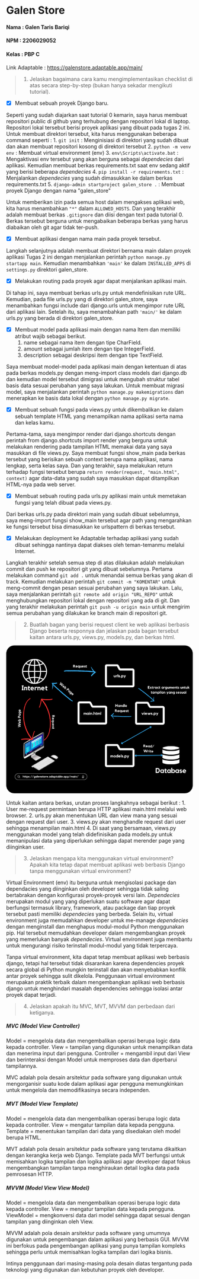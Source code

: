# Galen Store

#### Nama : Galen Taris Bariqi
#### NPM : 2206029052
#### Kelas : PBP C

Link Adaptable : https://galenstore.adaptable.app/main/


> 1. Jelaskan bagaimana cara kamu mengimplementasikan checklist di atas secara step-by-step (bukan hanya sekadar mengikuti tutorial).

- [x] Membuat sebuah proyek Django baru.

Seperti yang sudah diajarkan saat tutorial 0 kemarin, saya harus membuat repositori public di github yang terhubung dengan repositori lokal di laptop. Repositori lokal tersebut berisi proyek aplikasi yang dibuat pada tugas 2 ini. Untuk membuat direktori tersebut, kita harus menggunakan beberapa command seperti :
    1. ``git init`` : Menginisiasi di direktori yang sudah dibuat dan akan membuat repositori kosong di direktori tersebut
    2. ``python -m venv env`` : Membuat virtual environment (env)
    3. ``env\Scripts\activate.bat`` : Mengaktivasi env tersebut yang akan berguna sebagai *dependecies* dari aplikasi.
    Kemudian membuat berkas requirements.txt saat env sedang aktif yang berisi beberapa *dependecies*
    4. ``pip install -r requirements.txt`` : Menjalankan *dependecies* yang sudah dimasukkan ke dalam berkas requirements.txt
    5. ``django-admin startproject galen_store .`` : Membuat proyek Django dengan nama "galen_store"

Untuk memberikan izin pada semua host dalam mengakses aplikasi web, kita harus menambahkan ``"*"`` dalam ``ALLOWED_HOSTS``. Dan yang terakhir adalah membuat berkas ``.gitignore`` dan diisi dengan text pada tutorial 0. Berkas tersebut berguna untuk mengabaikan beberapa berkas yang harus diabaikan oleh git agar tidak ter-push.

- [x] Membuat aplikasi dengan nama main pada proyek tersebut.

Langkah selanjutnya adalah membuat direktori bernama main dalam proyek aplikasi Tugas 2 ini dengan menjalankan perintah ``python manage.py startapp main``. Kemudian menambahkan ``'main'`` ke dalam ``INSTALLED_APPS`` di ``settings.py`` direktori galen_store.

- [x] Melakukan routing pada proyek agar dapat menjalankan aplikasi main.

Di tahap ini, saya membuat berkas urls.py untuk mendefinisikan rute URL. Kemudian, pada file urls.py yang di direktori galen_store, saya menambahkan fungsi include dari django.urls untuk mengimpor rute URL dari aplikasi lain. Setelah itu, saya menambahkan path ``'main/'`` ke dalam urls.py yang berada di direktori galen_store.

- [x] Membuat model pada aplikasi main dengan nama Item dan memiliki atribut wajib sebagai berikut.
    1. name sebagai nama item dengan tipe CharField.
    2. amount sebagai jumlah item dengan tipe IntegerField.
    3. description sebagai deskripsi item dengan tipe TextField.

Saya membuat model-model pada aplikasi main dengan ketentuan di atas pada berkas models.py dengan meng-import class models dari django.db dan kemudian model tersebut dimigrasi untuk mengubah struktur tabel basis data sesuai perubahan yang saya lakukan. Untuk membuat migrasi model, saya menjalankan perintah ``python manage.py makemigrations`` dan menerapkan ke basis data lokal dengan ``python manage.py migrate``. 

- [x] Membuat sebuah fungsi pada views.py untuk dikembalikan ke dalam sebuah template HTML yang menampilkan nama aplikasi serta nama dan kelas kamu.

Pertama-tama, saya mengimpor render dari django.shortcuts dengan perintah from django.shortcuts import render yang berguna untuk melakukan rendering pada tampilan HTML memakai data yang saya masukkan di file views.py. Saya membuat fungsi show_main pada berkas tersebut yang berisikan sebuah context berupa nama aplikasi, nama lengkap, serta kelas saya. Dan yang terakhir, saya melakukan return terhadap fungsi tersebut berupa ``return render(request, "main.html", context)`` agar data-data yang sudah saya masukkan dapat ditampilkan HTML-nya pada web server.

- [x] Membuat sebuah routing pada urls.py aplikasi main untuk memetakan fungsi yang telah dibuat pada views.py.

Dari berkas urls.py pada direktori main yang sudah dibuat sebelumnya, saya meng-import fungsi show_main tersebut agar path yang mengarahkan ke fungsi tersebut bisa dimasukkan ke urlspattern di berkas tersebut.

- [x] Melakukan deployment ke Adaptable terhadap aplikasi yang sudah dibuat sehingga nantinya dapat diakses oleh teman-temanmu melalui Internet.

Langkah terakhir setelah semua step di atas dilakukan adalah melakukan commit dan push ke repositori git yang dibuat sebelumnya. Pertama melakukan command ``git add .`` untuk menandai semua berkas yang akan di track. Kemudian melakukan perintah ``git commit -m "KOMENTAR"`` untuk meng-commit dengan pesan sesuai perubahan yang saya lakukan. Lalu, saya menjalankan perintah ``git remote add origin "URL_REPO"`` untuk menghubungkan repositori lokal dengan repositori yang ada di git. Dan yang terakhir melakukan perintah ``git push -u origin main`` untuk mengirim semua perubahan yang dilakukan ke branch main di repositori git.

> 2. Buatlah bagan yang berisi request client ke web aplikasi berbasis Django beserta responnya dan jelaskan pada bagan tersebut kaitan antara urls.py, views.py, models.py, dan berkas html.

![Alt Text](Bagan_Nomor_2.png)

Untuk kaitan antara berkas, urutan proses langkahnya sebagai berikut :
    1. User me-request permintaan berupa HTTP aplikasi main.html melalui web browser.
    2. urls.py akan menentukan URL dan view mana yang sesuai dengan request dari user.
    3. views.py akan menghandle request dari user sehingga menampilan main.html
    4. Di saat yang bersamaan, views.py menggunakan model yang telah didefinisikan pada models.py untuk memanipulasi data yang diperlukan sehingga dapat merender page yang diinginkan user.

> 3. Jelaskan mengapa kita menggunakan virtual environment? Apakah kita tetap dapat membuat aplikasi web berbasis Django tanpa menggunakan virtual environment?

Virtual Environment (env) itu berguna untuk mengisolasi package dan dependacies yang diinginkan oleh developer sehingga tidak saling bertabrakan dengan konfigurasi proyek-proyek versi lain. *Dependecies* merupakan modul yang yang diperlukan suatu software agar dapat berfungsi termasuk library, framework, atau package dan tiap proyek tersebut pasti memiliki *dependecies* yang berbeda. Selain itu, virtual environment juga memudahkan developer untuk me-manage *dependecies* dengan menginstall dan menghapus modul-modul Python menggunakan pip. Hal tersebut memudahkan developer dalam mengembangkan proyek yang memerlukan banyak *dependecies*. Virtual environment juga membantu untuk mengurangi risiko terinstall modul-modul yang tidak terpercaya.

Tanpa virtual environment, kita dapat tetap membuat aplikasi web berbasis django, tetapi hal tersebut tidak disarankan karena dependencies proyek secara global di Python mungkin terinstall dan akan menyebabkan konflik antar proyek sehingga sulit dikelola. Penggunaan virtual environment merupakan praktik terbaik dalam mengembangkan aplikasi web berbasis django untuk menghindari masalah dependencies sehingga isolasi antar proyek dapat terjadi. 

> 4. Jelaskan apakah itu MVC, MVT, MVVM dan perbedaan dari ketiganya.

##### MVC (Model View Controller)
Model = mengelola data dan mengembalikan operasi berupa logic data kepada controller.
View = tampilan yang digunakan untuk menampilkan data dan menerima input dari pengguna.
Controller = mengambil input dari View dan berinteraksi dengan Model untuk memproses data dan diperbarui tampilannya.

MVC adalah pola desain arsitektur pada software yang digunakan untuk mengorganisir suatu kode dalam aplikasi agar pengguna memungkinkan untuk mengelola dan memodifikasinya secara independen. 

##### MVT (Model View Template)
Model = mengelola data dan mengembalikan operasi berupa logic data kepada controller.
View = mengatur tampilan data kepada pengguna.
Template = menentukan tampilan dari data yang disediakan oleh model berupa HTML.

MVT adalah pola desain arsitektur pada software yang terutama dikaitkan dengan kerangka kerja web Django. Template pada MVT berfungsi untuk memisahkan logika tampilan dan logika aplikasi agar developer dapat fokus mengembangkan tampilan tanpa menghiraukan detail logika data pada pemrosesan HTTP.

##### MVVM (Model View View Model)
Model = mengelola data dan mengembalikan operasi berupa logic data kepada controller.
View = mengatur tampilan data kepada pengguna.
ViewModel = mengkonversi data dari model sehingga dapat sesuai dengan tampilan yang diinginkan oleh View.

MVVM adalah pola desain arsitektur pada software yang umumnya digunakan untuk pengembangan dalam aplikasi yang berbasis GUI. MVVM ini berfokus pada pengembangan aplikasi yang punya tampilan kompleks sehingga perlu untuk memisahkan logika tampilan dari logika bisnis.

Intinya penggunaan dari masing-masing pola desain diatas tergantung pada teknologi yang digunakan dan kebutuhan proyek oleh developer. 